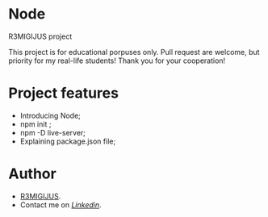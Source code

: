 # Node

R3MIGIJUS project

This project is for educational porpuses only. Pull request are welcome, but priority for my real-life students! Thank you for your cooperation!


# Project features

- Introducing Node;
- npm init ;
- npm -D live-server;
- Explaining package.json file;

# Author

* [R3MIGIJUS](https://github.com/R3MIGIJUS).
* Contact me on *[Linkedin](https://www.linkedin.com/in/remigijus-builys-177b16225/)*.
